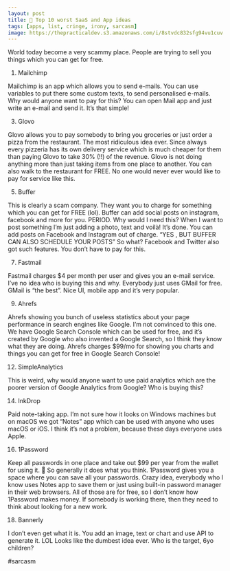 ```yaml
---
layout: post
title: 🤡 Top 10 worst SaaS and App ideas
tags: [apps, list, cringe, irony, sarcasm]
image: https://thepracticaldev.s3.amazonaws.com/i/8stvdc832sfg94vu1cuv.jpeg
---
```


World today become a very scammy place. People are trying to sell you things which you can get for free. 

1. Mailchimp

Mailchimp is an app which allows you to send e-mails. You can use variables to put there some custom texts, to send personalised e-mails. Why would anyone want to pay for this? You can open Mail app and just write an e-mail and send it. It’s that simple! 

3. Glovo

Glovo allows you to pay somebody to bring you groceries or just order a pizza from the restaurant. The most ridiculous idea ever. Since always every pizzeria has its own delivery service which is much cheaper for them than paying Glovo to take 30% (!!) of the revenue. Glovo is not doing anything more than just taking items from one place to another. You can also walk to the restaurant for FREE. No one would never ever would like to pay for service like this. 

5. Buffer

This is clearly a scam company. They want you to charge for something which you can get for FREE (lol). Buffer can add social posts on instagram, facebook and more for you. PERIOD. Why would I need this? When I want to post something I’m just adding a photo, text and voilà! It’s done. You can add posts on Facebook and Instagram out of charge. “YES , BUT BUFFER CAN ALSO SCHEDULE YOUR POSTS” So what? Facebook and Twitter also got such features. You don’t have to pay for this. 

7. Fastmail

Fastmail charges $4 per month per user and gives you an e-mail service. I’ve no idea who is buying this and why. Everybody just uses GMail for free. GMail is “the best”.  Nice UI, mobile app and it’s very popular. 

9. Ahrefs

Ahrefs showing you bunch of useless statistics about your page performance in search engines like Google. I’m not convinced to this one. We have Google Search Console which can be used for free, and it’s created by Google who also invented a Google Search, so I think they know what they are doing. Ahrefs charges $99/mo for showing you charts and things you can get for free in Google Search Console!

12. SimpleAnalytics

This is weird, why would anyone want to use paid analytics which are the poorer version of Google Analytics from Google? Who is buying this?

14. InkDrop

Paid note-taking app. I’m not sure how it looks on Windows machines but on macOS we got “Notes” app which can be used with anyone who uses macOS or iOS. I think it’s not a problem, because these days everyone uses Apple.

16. 1Password

Keep all passwords in one place and take out $99 per year from the wallet for using it. 💸 So generally it does what you think. 1Password gives you a space where you can save all your passwords. Crazy idea, everybody who I know uses Notes app to save them or just using built-in password manager in their web browsers. All of those are for free, so I don’t know how 1Password makes money. If somebody is working there, then they need to think about looking for a new work.

18. Bannerly 

I don’t even get what it is. You add an image, text or chart and use API to generate it. LOL Looks like the dumbest idea ever. Who is the target, 6yo children? 

#sarcasm
